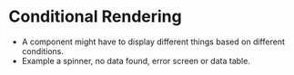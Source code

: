 # Conditional Rendering

- A component might have to display different things based on different conditions.
- Example a spinner, no data found, error screen or data table.
